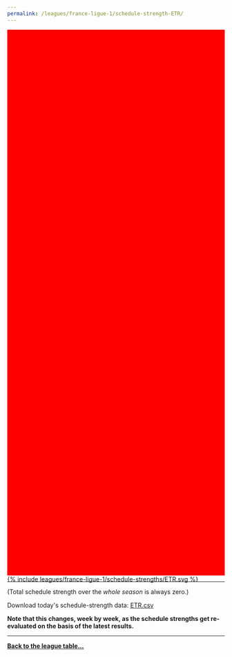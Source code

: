 ```yaml
---
permalink: /leagues/france-ligue-1/schedule-strength-ETR/
---
```


<style>
.svg-wrap {
    background-color:red;
    height:0;
    padding-top:250%; /* 350px/550px */
    position: relative;
}

svg {
    background-color: white;
    height: 100%;
    display:block;
    width: 100%;
    position: absolute;
    top:0;
    left:0;
}
</style>


<div class="svg-wrap">
{% include leagues/france-ligue-1/schedule-strengths/ETR.svg %}
</div>

-----

(Total schedule strength over the *whole season* is always zero.)


Download today's schedule-strength data: [ETR.csv](/assets/leagues/france-ligue-1/2021/schedule-strengths/ETR.csv)

**Note that this changes, week by week, as the schedule strengths get re-evaluated on the
basis of the latest results.**

-----

[**Back to the league table...**](/leagues/france-ligue-1)



